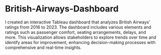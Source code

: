 # British-Airways-Dashboard
I created an interactive Tableau dashboard that analyzes British Airways' ratings from 2016 to 2023. The dashboard includes various elements and ratings such as passenger comfort, seating arrangements, delays, and more. This visualization allows stakeholders to explore trends over time and identify areas for improvement, enhancing decision-making processes with comprehensive and real-time insights.

